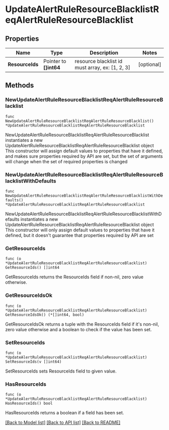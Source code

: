 # UpdateAlertRuleResourceBlacklistReqAlertRuleResourceBlacklist

## Properties

Name | Type | Description | Notes
------------ | ------------- | ------------- | -------------
**ResourceIds** | Pointer to **[]int64** | resource blacklist id must array, ex: [1, 2, 3] | [optional] 

## Methods

### NewUpdateAlertRuleResourceBlacklistReqAlertRuleResourceBlacklist

`func NewUpdateAlertRuleResourceBlacklistReqAlertRuleResourceBlacklist() *UpdateAlertRuleResourceBlacklistReqAlertRuleResourceBlacklist`

NewUpdateAlertRuleResourceBlacklistReqAlertRuleResourceBlacklist instantiates a new UpdateAlertRuleResourceBlacklistReqAlertRuleResourceBlacklist object
This constructor will assign default values to properties that have it defined,
and makes sure properties required by API are set, but the set of arguments
will change when the set of required properties is changed

### NewUpdateAlertRuleResourceBlacklistReqAlertRuleResourceBlacklistWithDefaults

`func NewUpdateAlertRuleResourceBlacklistReqAlertRuleResourceBlacklistWithDefaults() *UpdateAlertRuleResourceBlacklistReqAlertRuleResourceBlacklist`

NewUpdateAlertRuleResourceBlacklistReqAlertRuleResourceBlacklistWithDefaults instantiates a new UpdateAlertRuleResourceBlacklistReqAlertRuleResourceBlacklist object
This constructor will only assign default values to properties that have it defined,
but it doesn't guarantee that properties required by API are set

### GetResourceIds

`func (o *UpdateAlertRuleResourceBlacklistReqAlertRuleResourceBlacklist) GetResourceIds() []int64`

GetResourceIds returns the ResourceIds field if non-nil, zero value otherwise.

### GetResourceIdsOk

`func (o *UpdateAlertRuleResourceBlacklistReqAlertRuleResourceBlacklist) GetResourceIdsOk() (*[]int64, bool)`

GetResourceIdsOk returns a tuple with the ResourceIds field if it's non-nil, zero value otherwise
and a boolean to check if the value has been set.

### SetResourceIds

`func (o *UpdateAlertRuleResourceBlacklistReqAlertRuleResourceBlacklist) SetResourceIds(v []int64)`

SetResourceIds sets ResourceIds field to given value.

### HasResourceIds

`func (o *UpdateAlertRuleResourceBlacklistReqAlertRuleResourceBlacklist) HasResourceIds() bool`

HasResourceIds returns a boolean if a field has been set.


[[Back to Model list]](../README.md#documentation-for-models) [[Back to API list]](../README.md#documentation-for-api-endpoints) [[Back to README]](../README.md)


